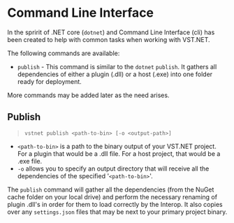 # Command Line Interface

In the spririt of .NET core (`dotnet`) and Command Line Interface (cli) has been created to help with common tasks when working with VST.NET.

The following commands are available:

- `publish` - This command is similar to the `dotnet` `publish`. It gathers all dependencies of either a plugin (.dll) or a host (.exe) into one folder ready for deployment.

More commands may be added later as the need arises.

## Publish

> `vstnet publish <path-to-bin> [-o <output-path>]`

- `<path-to-bin>` is a path to the binary output of your VST.NET project. For a plugin that would be a .dll file. For a host project, that would be a .exe file.
- `-o` allows you to specify an output directory that will receive all the dependencies of the specified '`<path-to-bin>`'.

The `publish` command will gather all the dependencies (from the NuGet cache folder on your local drive) and perform the necessary renaming of plugin .dll's in order for them to load correctly by the Interop.
It also copies over any `settings.json` files that may be next to your primary project binary.
